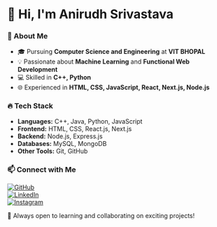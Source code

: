 # 👋 Hi, I'm Anirudh Srivastava

### 🚀 About Me
- 🎓 Pursuing **Computer Science and Engineering** at **VIT BHOPAL**  
- 💡 Passionate about **Machine Learning** and **Functional Web Development**  
- 💻 Skilled in **C++, Python**  
- 🌐 Experienced in **HTML, CSS, JavaScript, React, Next.js, Node.js**  

### 🔥 Tech Stack
- **Languages:** C++, Java, Python, JavaScript  
- **Frontend:** HTML, CSS, React.js, Next.js  
- **Backend:** Node.js, Express.js  
- **Databases:** MySQL, MongoDB  
- **Other Tools:** Git, GitHub

### 📫 Connect with Me  
[![GitHub](https://img.shields.io/badge/GitHub-Follow-black?logo=github)](https://github.com/anirudhsrii)  
[![LinkedIn](https://img.shields.io/badge/LinkedIn-Connect-blue?logo=linkedin)](https://www.linkedin.com/in/anirudh-srivastava-0b28b4251/)  
[![Instagram](https://img.shields.io/badge/Instagram-Connect-red?logo=instagram)](https://www.instagram.com/_anirudh__srivastava_/?hl=en)  

🚀 Always open to learning and collaborating on exciting projects!  
